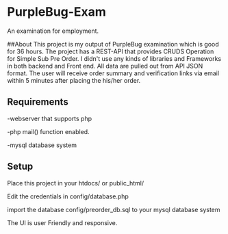 # PurpleBug-Exam
An examination for employment.

##About 
This project is my output of PurpleBug examination which is good for 36 hours.
The project has a REST-API that provides CRUDS Operation for Simple Sub Pre Order.
I didn't use any kinds of libraries and Frameworks in both backend and Front end.
All data are pulled out from API JSON format.
The user will receive order summary and verification links via email within 5 minutes after placing the his/her order.

## Requirements 
-webserver that supports php

-php mail() function enabled.

-mysql database system
  
## Setup
Place this project in your htdocs/ or public_html/

Edit the credentials in config/database.php

import the database config/preorder_db.sql to your mysql database system

The UI is user Friendly and responsive.
